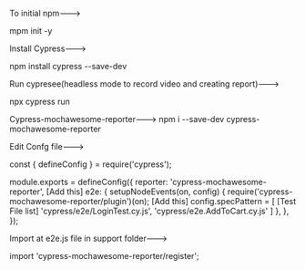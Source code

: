 To initial npm--->

mpm init -y

Install Cypress--->

npm install cypress --save-dev

Run cypresee(headless mode to record video and creating report)--->

npx cypress run

Cypress-mochawesome-reporter---> npm i --save-dev cypress-mochawesome-reporter

Edit Confg file--->

const { defineConfig } = require('cypress');

module.exports = defineConfig({ reporter: 'cypress-mochawesome-reporter', [Add this] e2e: { setupNodeEvents(on, config) { require('cypress-mochawesome-reporter/plugin')(on); [Add this] config.specPattern = [ [Test File list] 'cypress/e2e/LoginTest.cy.js', 'cypress/e2e.AddToCart.cy.js' ] }, }, });

Import at e2e.js file in support folder--->

import 'cypress-mochawesome-reporter/register';
